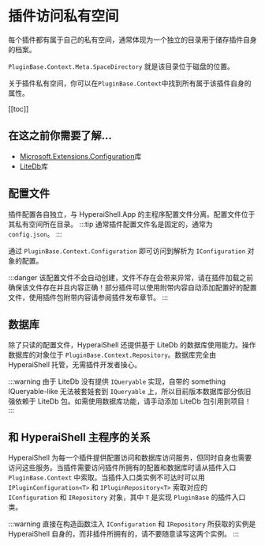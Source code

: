 # 插件访问私有空间

每个插件都有属于自己的私有空间，通常体现为一个独立的目录用于储存插件自身的档案。

`PluginBase.Context.Meta.SpaceDirectory` 就是该目录位于磁盘的位置。

关于插件私有空间，你可以在`PluginBase.Context`中找到所有属于该插件自身的属性。

[[toc]]

## 在这之前你需要了解...

- [Microsoft.Extensions.Configuration](https://cn.bing.com/search?q=microsoft.extensions.configuration)库
- [LiteDb](https://www.litedb.org/)库

## 配置文件

插件配置各自独立，与 HyperaiShell.App 的主程序配置文件分离。配置文件位于其私有空间所在目录。
:::tip
通常插件配置文件名是固定的，通常为 `config.json`。
:::

通过 `PluginBase.Context.Configuration` 即可访问到解析为 `IConfiguration` 对象的配置。

:::danger
该配置文件不会自动创建，文件不存在会带来异常，请在插件加载之前确保该文件存在并且内容正确！部分插件可以使用附带内容自动添加配置好的配置文件，使用插件包附带内容请参阅插件发布章节。
:::

## 数据库

除了只读的配置文件，HyperaiShell 还提供基于 LiteDb 的数据库使用能力。操作数据库的对象位于 `PluginBase.Context.Repository`。数据库完全由 HyperaiShell 托管，无需插件开发者操心。

:::warning
由于 LiteDb 没有提供 `IQueryable` 实现，自带的 something IQueryable-like 无法被套娃套到 `IQueryable` 上，所以目前版本数据库部分依旧强依赖于 LiteDb 包。如需使用数据库功能，请手动添加 LiteDb 包引用到项目！
:::

## 和 HyperaiShell 主程序的关系

HyperaiShell 为每一个插件提供配置访问和数据库访问服务，但同时自身也需要访问这些服务。当插件需要访问插件所拥有的配置和数据库时请从插件入口 `PluginBase.Context` 中索取。当插件入口类实例不可达时可以用 `IPluginConfiguration<T>` 和 `IPluginRepository<T>` 索取对应的 `IConfiguration` 和 `IRepository` 对象，其中 `T` 是实现 `PluginBase` 的插件入口类。

:::warning
直接在构造函数注入 `IConfiguration` 和 `IRepository` 所获取的实例是 HyperaiShell 自身的，而非插件所拥有的，请不要随意读写这两个实例。
:::